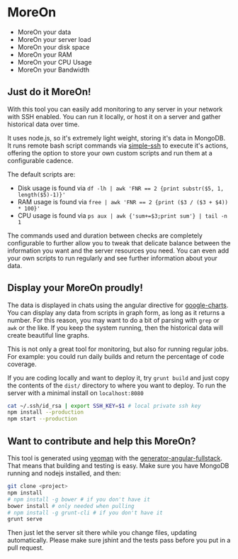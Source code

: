 # MoreOn

* MoreOn your data
* MoreOn your server load
* MoreOn your disk space
* MoreOn your RAM
* MoreOn your CPU Usage
* MoreOn your Bandwidth

## Just do it MoreOn!

With this tool you can easily add monitoring to any server in your network with SSH enabled.  You can run it locally, or host it on a server and gather historical data over time.

It uses node.js, so it's extremely light weight, storing it's data in MongoDB.  It runs remote bash script commands via [simple-ssh][1] to execute it's actions, offering the option to store your own custom scripts and run them at a configurable cadence.

The default scripts are:

* Disk usage is found via `df -lh | awk 'FNR == 2 {print substr($5, 1, length($5)-1)}'`
* RAM usage is found via `free | awk 'FNR == 2 {print ($3 / ($3 + $4)) * 100}'`
* CPU usage is found via `ps aux | awk {'sum+=$3;print sum'} | tail -n 1`

The commands used and duration between checks are completely configurable to further allow you to tweak that delicate balance between the information you want and the server resources you need.  You can even add your own scripts to run regularly and see further information about your data.

## Display your MoreOn proudly!

The data is displayed in chats using the angular directive for [google-charts][4].  You can display any data from scripts in graph form, as long as it returns a number.  For this reason, you may want to do a bit of parsing with `grep` or `awk` or the like.  If you keep the system running, then the historical data will create beautiful line graphs.

This is not only a great tool for monitoring, but also for running regular jobs.  For example: you could run daily builds and return the percentage of code coverage.

If you are coding locally and want to deploy it, try `grunt build` and just copy the contents of the `dist/` directory to where you want to deploy.  To run the server with a minimal install on `localhost:8080`

```bash
cat ~/.ssh/id_rsa | export SSH_KEY=$1 # local private ssh key
npm install --production
npm start --production
```

## Want to contribute and help this MoreOn?

This tool is generated using [yeoman][2] with the [generator-angular-fullstack][3].  That means that building and testing is easy.  Make sure you have MongoDB running and nodejs installed, and then:
```bash
git clone <project>
npm install
# npm install -g bower # if you don't have it
bower install # only needed when pulling
# npm install -g grunt-cli # if you don't have it
grunt serve
```

Then just let the server sit there while you change files, updating automatically.  Please make sure jshint and the tests pass before you put in a pull request.

[1]: https://github.com/MCluck90/simple-ssh
[2]: http://yeoman.io/
[3]: https://github.com/DaftMonk/generator-angular-fullstack
[4]: http://bouil.github.io/angular-google-chart/#/fat
